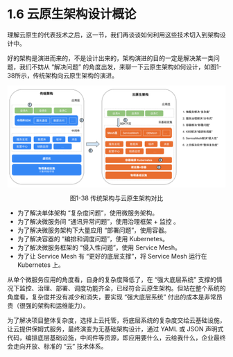 # 1.6 云原生架构设计概论

理解云原生的代表技术之后，这一节，我们再谈谈如何利用这些技术切入到架构设计中。

好的架构是演进而来的，不是设计出来的，架构演进的目的一定是解决某一类问题，我们不妨从 “解决问题” 的角度出发，来聊一下云原生架构如何设计，如图1-38所示，传统架构向云原生架构的演进。

<div  align="center">
	<img src="../assets/arc-1.svg" width = "700"  align=center />
	<p>图1-38 传统架构与云原生架构对比</p>
</div>

- 为了解决单体架构 “复杂度问题”，使用微服务架构。
- 为了解决微服务间 “通讯异常问题”，使用治理框架 + 监控 。
- 为了解决微服务架构下大量应用 “部署问题”，使用容器。
- 为了解决容器的 “编排和调度问题”，使用 Kubernetes。
- 为了解决微服务框架的 “侵入性问题”，使用 Service Mesh。
- 为了让 Service Mesh 有 “更好的底层支撑”，将 Service Mesh 运行在 Kubernetes 上。

从单个微服务应用的角度看，自身的复杂度降低了，在 “强大底层系统” 支撑的情况下监控、治理、部署、调度功能齐全，已经符合云原生架构。但站在整个系统的角度看，复杂度并没有减少和消失，要实现 “强大底层系统” 付出的成本是非常昂贵（很强的架构和运维能力）。

为了解决项目整体复杂度，选择上云托管，将底层系统的复杂度交给云基础设施，让云提供保姆式服务，最终演变为无基础架构设计，通过 YAML 或 JSON 声明式代码，编排底层基础设施，中间件等资源，即应用要什么，云给我什么，企业最终会走向开放、标准的 “云” 技术体系。
